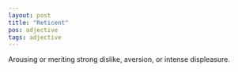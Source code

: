 ```yaml
---
layout: post
title: "Reticent"
pos: adjective
tags: adjective
---
```

Arousing or meriting strong dislike, aversion, or intense displeasure.
